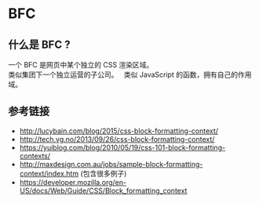 # BFC

## 什么是 BFC ?
一个 BFC 是网页中某个独立的 CSS 渲染区域。  
类似集团下一个独立运营的子公司。  
类似 JavaScript 的函数，拥有自己的作用域。

## 参考链接
* http://lucybain.com/blog/2015/css-block-formatting-context/
* http://tech.vg.no/2013/09/26/css-block-formatting-context/
* https://yuiblog.com/blog/2010/05/19/css-101-block-formatting-contexts/
* http://maxdesign.com.au/jobs/sample-block-formatting-context/index.htm (包含很多例子)
* https://developer.mozilla.org/en-US/docs/Web/Guide/CSS/Block_formatting_context
